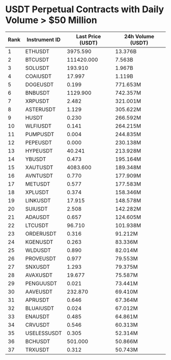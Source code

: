 # USDT Perpetual Contracts with Daily Volume > $50 Million

| Rank | Instrument ID | Last Price (USDT) | 24h Volume (USDT) |
|------|---------------|-------------------|-------------------|
| 1 | ETHUSDT | 3975.590 | 13.376B |
| 2 | BTCUSDT | 111420.000 | 7.563B |
| 3 | SOLUSDT | 193.910 | 1.967B |
| 4 | COAIUSDT | 17.997 | 1.119B |
| 5 | DOGEUSDT | 0.199 | 771.653M |
| 6 | BNBUSDT | 1129.900 | 742.357M |
| 7 | XRPUSDT | 2.482 | 321.001M |
| 8 | ASTERUSDT | 1.129 | 305.622M |
| 9 | HUSDT | 0.230 | 266.592M |
| 10 | WLFIUSDT | 0.141 | 264.215M |
| 11 | PUMPUSDT | 0.004 | 244.835M |
| 12 | PEPEUSDT | 0.000 | 230.138M |
| 13 | HYPEUSDT | 40.241 | 213.928M |
| 14 | YBUSDT | 0.473 | 195.164M |
| 15 | XAUTUSDT | 4083.600 | 189.348M |
| 16 | AVNTUSDT | 0.770 | 177.909M |
| 17 | METUSDT | 0.577 | 177.583M |
| 18 | XPLUSDT | 0.374 | 158.346M |
| 19 | LINKUSDT | 17.915 | 148.578M |
| 20 | SUIUSDT | 2.508 | 142.282M |
| 21 | ADAUSDT | 0.657 | 124.605M |
| 22 | LTCUSDT | 96.710 | 101.938M |
| 23 | ORDERUSDT | 0.316 | 91.212M |
| 24 | KGENUSDT | 0.263 | 83.336M |
| 25 | WLDUSDT | 0.890 | 82.014M |
| 26 | PROVEUSDT | 0.977 | 79.553M |
| 27 | SNXUSDT | 1.293 | 79.375M |
| 28 | AVAXUSDT | 19.677 | 75.587M |
| 29 | PENGUUSDT | 0.021 | 73.441M |
| 30 | AAVEUSDT | 232.870 | 69.410M |
| 31 | APRUSDT | 0.646 | 67.364M |
| 32 | BLUAIUSDT | 0.024 | 67.012M |
| 33 | ENAUSDT | 0.485 | 64.861M |
| 34 | CRVUSDT | 0.546 | 60.313M |
| 35 | USELESSUSDT | 0.305 | 52.314M |
| 36 | BCHUSDT | 501.000 | 50.866M |
| 37 | TRXUSDT | 0.312 | 50.743M |
